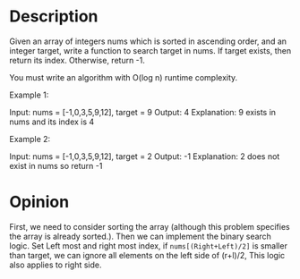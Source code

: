 # Description
Given an array of integers nums which is sorted in ascending order, and an integer target, write a function to search target in nums. If target exists, then return its index. Otherwise, return -1.

You must write an algorithm with O(log n) runtime complexity.


Example 1:

Input: nums = [-1,0,3,5,9,12], target = 9
Output: 4
Explanation: 9 exists in nums and its index is 4

Example 2:

Input: nums = [-1,0,3,5,9,12], target = 2
Output: -1
Explanation: 2 does not exist in nums so return -1

# Opinion

First, we need to consider sorting the array (although this problem specifies the array is already sorted.). Then we can implement the binary search logic. Set Left most and right most index, if `nums[(Right+Left)/2]` is smaller than target, we can ignore all elements on the left side of (r+l)/2, This logic also applies to right side.
